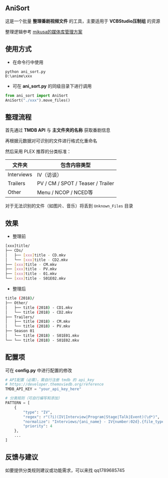 ## AniSort

这是一个批量 **整理番剧视频文件** 的工具，主要适用于 **VCBStudio压制组** 的资源

整理逻辑参考 [mikusa的媒体库管理方案](https://www.himiku.com/archives/how-i-organize-my-animation-library.html)

## 使用方式

* 在命令行中使用
```
python ani_sort.py
D:\anime\xxx
```

* 可在 **ani_sort.py** 的同级目录下进行调用
```python
from ani_sort import AniSort
AniSort("./xxx").move_files()
```

## 整理流程

首先通过 **TMDB API** 与 **主文件夹的名称** 获取番剧信息

再根据元数据对可识别的文件进行格式化重命名

然后采用 PLEX 推荐的分类标准：

| 文件夹  | 包含内容类型                          |
|------------|------------------------------------|
| Interviews | IV（访谈）                          |
| Trailers   | PV / CM / SPOT / Teaser / Trailer  |
| Other      | Menu / NCOP / NCED等               |

对于无法识别的文件（如图片、音乐）将丢到 `Unknown_Files` 目录

## 效果

* 整理前
```bash
[xxx]title/
├── CDs/
│   ├── [xxx]title - CD.mkv
│   └── [xxx]title - CD2.mkv
├── [xxx]title - CM.mkv
├── [xxx]title - PV.mkv
├── [xxx]title - 01.mkv
└── [xxx]title - S01E02.mkv
```

* 整理后
```bash
title (2018)/
├── Other/
│   ├── title (2018) - CD1.mkv
│   └── title (2018) - CD2.mkv
├── Trailers/
│   ├── title (2018) - CM.mkv
│   └── title (2018) - PV.mkv
├── Season 01
│   └── title (2018) - S01E01.mkv
└── └── title (2018) - S01E02.mkv
```

## 配置项

可在 **config.py** 中进行配置的修改

```python
# API配置（必需），需自行注册 tmdb 的 api_key
# https://developer.themoviedb.org/reference
TMDB_API_KEY = "your_api_key_here" 

# 分类规则（可自行编写和添加）
PATTERN = [
    {
        "type": "IV",
        "regex": r"(?i)(IV|Interview|Program|Stage|Talk|Event)(\d*)",
        "normalize": "Interviews/{ani_name} - IV{number:02d}.{file_type}",
        "priority": 4
    },
    ...
]
```

## 反馈与建议

如要提供分类规则建议或功能需求，可以来找 qq1789685745
